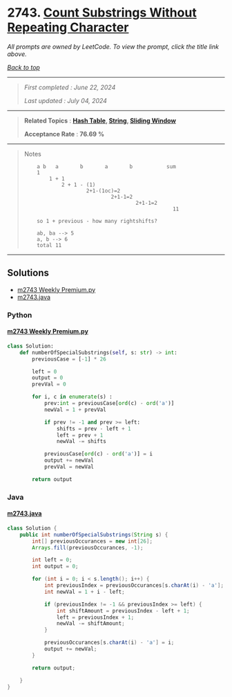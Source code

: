 # 2743. [Count Substrings Without Repeating Character](<https://leetcode.com/problems/count-substrings-without-repeating-character>)

*All prompts are owned by LeetCode. To view the prompt, click the title link above.*

*[Back to top](<../README.md>)*

------

> *First completed : June 22, 2024*
>
> *Last updated : July 04, 2024*

------

> **Related Topics** : **[Hash Table](<by_topic/Hash Table.md>), [String](<by_topic/String.md>), [Sliding Window](<by_topic/Sliding Window.md>)**
>
> **Acceptance Rate** : **76.69 %**

------

> Notes
> 
> ```
>     a	b	a		b		a		b			sum
>     1
>         1 + 1
>             2 + 1 - (1)
>                     2+1-(1oc)=2
>                             2+1-1=2
>                                     2+1-1=2
>                                                 11
> 
>     so 1 + previous - how many rightshifts?
> 
>     ab, ba --> 5 
>     a, b --> 6
>     total 11
> ```

------

## Solutions

- [m2743 Weekly Premium.py](<../my-submissions/m2743 Weekly Premium.py>)
- [m2743.java](<../my-submissions/m2743.java>)
### Python
#### [m2743 Weekly Premium.py](<../my-submissions/m2743 Weekly Premium.py>)
```Python
class Solution:
    def numberOfSpecialSubstrings(self, s: str) -> int:
        previousCase = [-1] * 26

        left = 0
        output = 0
        prevVal = 0

        for i, c in enumerate(s) :
            prev:int = previousCase[ord(c) - ord('a')]
            newVal = 1 + prevVal

            if prev != -1 and prev >= left:
                shifts = prev - left + 1
                left = prev + 1
                newVal -= shifts

            previousCase[ord(c) - ord('a')] = i
            output += newVal
            prevVal = newVal

        return output

```

### Java
#### [m2743.java](<../my-submissions/m2743.java>)
```Java
class Solution {
    public int numberOfSpecialSubstrings(String s) {
        int[] previousOccurances = new int[26];
        Arrays.fill(previousOccurances, -1);

        int left = 0;
        int output = 0;

        for (int i = 0; i < s.length(); i++) {
            int previousIndex = previousOccurances[s.charAt(i) - 'a'];
            int newVal = 1 + i - left;

            if (previousIndex != -1 && previousIndex >= left) {
                int shiftAmount = previousIndex - left + 1;
                left = previousIndex + 1;
                newVal -= shiftAmount;
            }

            previousOccurances[s.charAt(i) - 'a'] = i;
            output += newVal;
        }

        return output;

    }
}

```

